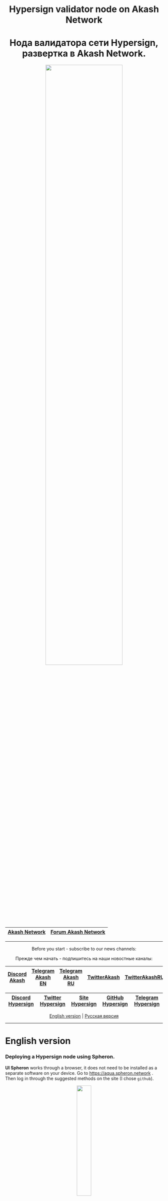 <div align="center">
  
# Hypersign validator node on Akash Network
# Нода валидатора сети Hypersign, развертка в Akash Network.
  
</div>
  
<div align="center">

<p align="center"><img src="https://user-images.githubusercontent.com/23629420/163564929-166f6a01-a6e2-4412-a4e9-40e54c821f05.png" width=70% </p>

| [Akash Network](https://akash.network/) | [Forum Akash Network](https://forum.akash.network/) | 
|:--:|:--:|
___
Before you start - subscribe to our news channels: 

Прежде чем начать - подпишитесь на наши новостные каналы:

| [Discord Akash](https://discord.gg/WR56y8Wt) | [Telegram Akash EN](https://t.me/AkashNW) | [Telegram Akash RU](https://t.me/akash_ru) | [TwitterAkash](https://twitter.com/akashnet_) | [TwitterAkashRU](https://twitter.com/akash_ru) |
|:--:|:--:|:--:|:--:|:--:|

</div>

<div align="center">
  
| [Discord Hypersign](https://discord.gg/ezJZVjPDDS) | [Twitter Hypersign](https://twitter.com/hypersignchain/) | [Site Hypersign](https://hypersign.id/) | [GitHub Hypersign](https://github.com/hypersign-protocol/hid-node) | [Telegram Hypersign](https://t.me/hypersignchain) |
|:--:|:--:|:--:|:--:|:--:|
  
</div>

<div align="center">
  
[English version](https://github.com/Dimokus88/Hypersign/tree/main#english-version) | [Русская версия](https://github.com/Dimokus88/Hypersign/tree/main#%D1%80%D1%83%D1%81%D1%81%D0%BA%D0%B0%D1%8F-%D0%B2%D0%B5%D1%80%D1%81%D0%B8%D1%8F) 
 
</div>

___

# English version
  
### Deploying a Hypersign node using Spheron.

**UI Spheron** works through a browser, it does not need to be installed as a separate software on your device. Go to https://aqua.spheron.network . Then log in
through the suggested methods on the site (I chose `github`).

<p align="center"><img src="https://user-images.githubusercontent.com/23629420/194246404-dd551cc4-5ba4-4722-b258-8fd4245cf976.PNG" width=30% </p>

Go to the **Billing** tab and make sure you have a **PRO** billing plan. If this is not the case - **change your tariff plan**.
> P.S. To replenish the balance of test USDT, use the [faucet](https://faucet.spheron.network/)

<p align="center"><img src="https://user-images.githubusercontent.com/23629420/194247295-603014c3-7560-4f4e-9a69-2ea39b86a52a.png" width=60% </p>

You must also have more than **6 AKT** on your account:

<p align="center"><img src="https://user-images.githubusercontent.com/23629420/194266961-12dbf8da-16bc-420b-94fc-34e06b6b9cf5.png" width=60% </p>

Switch to **Compute** mode:

<p align="center"><img src="https://user-images.githubusercontent.com/23629420/194298597-1ddf1f1f-6b62-42b8-b648-8d45c6d6dd8a.png" width=60% </p>

Let's go to the dashboard and create a new cluster:

<p align="center"><img src="https://user-images.githubusercontent.com/23629420/194307371-0e5c06da-85af-4e65-8e0a-ebdd4ac5897b.png" width=60% </p>

Specify the cluster name and deployment image `dimokus88/hypersign:0.2`:

<p align="center"><img src="https://user-images.githubusercontent.com/23629420/194306924-2c79519c-1371-4c7d-90d9-4f37ec56fb90.png" width=60% </p>

Click **Next** and select the desired resources for your deployment:

<p align="center"><img src="https://user-images.githubusercontent.com/23629420/194308760-9cb1bf90-a3b9-41d8-af90-047a19f00682.png" width=60% </p>

Fill in the ports below:

  * open ports `80` - fixed **80**
  * `22` (for ssh connection) - **random**
  * `26656` (for p2p connections) - **random**
  * `26657` (for websocket) - **random**
  
Specify the following variables:
  * `my_root_password` - password for connecting via ssh to the node.
  * `MONIKER` - node name
  * `SNAP_RPC` - public RPC node for installation and network connection.
  
Click **Deploy**. It may take up to **5 minutes** to start a node and start synchronization.
  
<p align="center"><img src="https://user-images.githubusercontent.com/23629420/194310897-2d447464-e175-489e-be07-eaf8384d71f7.png" width=70% </p>

Navigating to the forwarded port **26657**, the `websocket` of the node will open in the logs, where its up-to-date information will be available.
  
![image](https://user-images.githubusercontent.com/23629420/194314067-d0ad2488-57f0-4dde-b3f2-997243b4061d.png)

  
At this stage, the node is deployed, wait for synchronization.
  
[Back to top](https://github.com/Dimokus88/Hypersign/blob/main/README.md#Hypersign-validator-node-on-akash-network)

**Thank you for using Akash Network!**
___

___
# Русская версия
  
### Развертка ноды Hypersign с помощью Spheron.

**UI Spheron** работает через браузер, его не нужно устанавливать как отдлеьное ПО на ваше устройство. Перейдите по адресу https://aqua.spheron.network . Затем авторизуйтесь
через предложенные способы на сайте (я выбрал `github`).

<p align="center"><img src="https://user-images.githubusercontent.com/23629420/194246404-dd551cc4-5ba4-4722-b258-8fd4245cf976.PNG" width=30% </p>

Перейдите во вкладку **Billing** и убедитесь что у вас стоит тарифный план **PRO**. Если это не так - **смените тарфиный план**.
> P.S. Для пополнения баланса тестовых USDT восплользуйтесь [краном](https://faucet.spheron.network/)

<p align="center"><img src="https://user-images.githubusercontent.com/23629420/194247295-603014c3-7560-4f4e-9a69-2ea39b86a52a.png" width=60% </p>

Также у вас должно быть на счете более **6 AKT**:

<p align="center"><img src="https://user-images.githubusercontent.com/23629420/194266961-12dbf8da-16bc-420b-94fc-34e06b6b9cf5.png" width=60% </p> 

Переключитесь в режим **Compute**:

<p align="center"><img src="https://user-images.githubusercontent.com/23629420/194298597-1ddf1f1f-6b62-42b8-b648-8d45c6d6dd8a.png" width=60% </p> 

Перейдем в дашборд и создадим новый кластер:

<p align="center"><img src="https://user-images.githubusercontent.com/23629420/194307371-0e5c06da-85af-4e65-8e0a-ebdd4ac5897b.png" width=60% </p> 

Укажте имя кластера и образ развертывания `dimokus88/hypersign:0.2`:

<p align="center"><img src="https://user-images.githubusercontent.com/23629420/194306924-2c79519c-1371-4c7d-90d9-4f37ec56fb90.png" width=60% </p>  

Нажмите **Next** и выберете желаемые ресурсы для вашего развертывания:

<p align="center"><img src="https://user-images.githubusercontent.com/23629420/194308760-9cb1bf90-a3b9-41d8-af90-047a19f00682.png" width=60% </p>  

Ниже заполните порты:

  * откройте порты `80` - фиксированный **80**
  * `22` (для подключения по ssh) - **рандом** 
  * `26656` (для p2p соединений)- **рандом**
  * `26657` (для вебсокета)- **рандом**
  
Укажите следующие переменные:
  * `my_root_password` - пароль для подключение по ssh к ноде.
  * `MONIKER` - имя ноды
  * `SNAP_RPC` - публичная RPC нода для инсталяции и подключения к сети.
  
Нажмите **Deploy**. Для запуска ноды и начала синхронизации может потребоваться **от 5 минут**.
  
<p align="center"><img src="https://user-images.githubusercontent.com/23629420/194310897-2d447464-e175-489e-be07-eaf8384d71f7.png" width=70% </p>

Перейдя на переадресованный порт **26657** в логах откроется `websocket` ноды, где будет доступна ее актуальная информация. 
  
![image](https://user-images.githubusercontent.com/23629420/194314067-d0ad2488-57f0-4dde-b3f2-997243b4061d.png)

  
На данном этапе нода развернута, дождитесь синхронизации.
  
[К началу](https://github.com/Dimokus88/Hypersign/blob/main/README.md#Hypersign-validator-node-on-akash-network)

**Спасибо что воспользовались Akash Network!**
___

